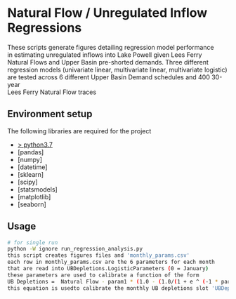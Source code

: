 # Natural Flow / Unregulated Inflow Regressions

These scripts generate figures detailing regression model performance  
in estimating unregulated inflows into Lake Powell given Lees Ferry  
Natural Flows and Upper Basin pre-shorted demands. Three different  
regression models (univariate linear, multivariate linear, multivariate logistic)  
are tested across 6 different Upper Basin Demand schedules and 400 30-year  
Lees Ferry Natural Flow traces

## Environment setup

The following libraries are required for the project

- [> python3.7](https://www.python.org/downloads/)
- [pandas]
- [numpy]
- [datetime]
- [sklearn]
- [scipy]
- [statsmodels]
- [matplotlib]
- [seaborn]

## Usage

```bash
# for single run
python -W ignore run_regression_analysis.py
this script creates figures files and 'monthly_params.csv'
each row in monthly_params.csv are the 6 parameters for each month
that are read into UBDepletions.LogisticParameters (0 = January)
these parameters are used to calibrate a function of the form
UB Depletions =  Natural Flow - param1 * (1.0 - (1.0/(1 + e ^ (-1 * param3*( Natural Flow - param2)))))  - param4 * (Upper Basin Full Demand/(1 + e ^ (-1 * param6* (Natural Flow- param5))))
this equation is usedto calibrate the monthly UB depletions slot 'UBDepletions.UBDepletionsEstimate'


